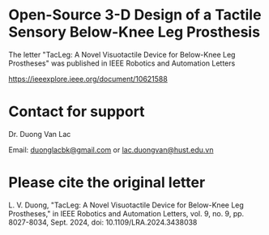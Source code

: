 # Open-Source 3-D Design of a Tactile Sensory Below-Knee Leg Prosthesis

The letter "TacLeg: A Novel Visuotactile Device for Below-Knee Leg Prostheses" was published in IEEE Robotics and Automation Letters

https://ieeexplore.ieee.org/document/10621588

# Contact for support

Dr. Duong Van Lac

Email: duonglacbk@gmail.com or lac.duongvan@hust.edu.vn

# Please cite the original letter

L. V. Duong, "TacLeg: A Novel Visuotactile Device for Below-Knee Leg Prostheses," in IEEE Robotics and Automation Letters, vol. 9, no. 9, pp. 8027-8034, Sept. 2024, doi: 10.1109/LRA.2024.3438038





